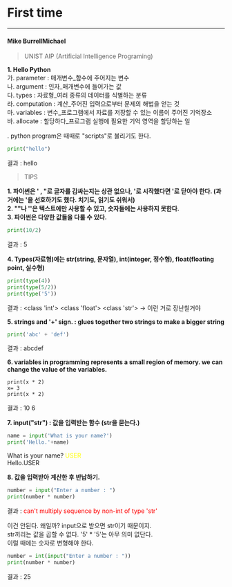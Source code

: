 First time
=================
***************

#### Mike BurrellMichael
>UNIST AIP (Artificial Intelligence Programing) 

**1. Hello Python**    
가. parameter : 매개변수_함수에 주어지는 변수   
나. argument : 인자_매개변수에 들어가는 값       
다. types : 자료형_여러 종류의 데이터를 식별하는 분류   
라. computation : 계산_주어진 입력으로부터 문제의 해법을 얻는 것    
마. variables : 변수_프로그램에서 자료를 저장할 수 있는 이름이 주어진 기억장소    
바. allocate : 할당하다_프로그램 실행에 필요한 기억 영역을 할당하는 일  

. python program은 때때로 "scripts"로 불리기도 한다.

~~~ Python
print("hello")
~~~
결과 : hello

>TIPS

**1. 파이썬은 ' , "로 글자를 감싸는지는 상관 없으나, '로 시작했다면 '로 닫아야 한다. (과거에는 '을 선호하기도 했다. 치기도, 읽기도 쉬워서)**   
**2. ""나 ''은 텍스트에만 사용할 수 있고, 숫자들에는 사용하지 못한다.**  
**3. 파이썬은 다양한 값들을 다룰 수 있다.**  

~~~ Python
print(10/2)
~~~
결과 : 5
  
  
  
**4. Types(자료형)에는 str(string, 문자열), int(integer, 정수형), float(floating point, 실수형)** 

~~~ Python
print(type(4))
print(type(5/2))
print(type('5'))
~~~
결과 : <class 'int'>
<class 'float'>
<class 'str'> -> 이런 거로 장난칠거야
  
  
   
**5. strings and '+' sign. : glues together two strings to make a bigger string**

~~~ Python
print('abc' + 'def')
~~~
결과 : abcdef
  
  
  
**6. variables in programming represents a small region of memory. we can change the value of the variables.**

~~~Pythonx= 5
print(x * 2)
x= 3
print(x * 2)
~~~
결과 : 10
6
  
  
  
**7. input("str") : 값을 입력받는 함수 (str을 묻는다.)**

~~~Python
name = input('What is your name?')
print('Hello.'+name)
~~~
What is your name? <span style="color:yellow">USER</span>   
Hello.USER  
  
  
  
**8. 값을 입력받아 계산한 후 반납하기.**

~~~Python
number = input("Enter a number : ")
print(number * number)
~~~
결과 : <span style="color:red">can't multiply sequence by non-int of type 'str'</span>   

이건 안된다. 왜일까? input으로 받으면 str이기 때문이지.  
str끼리는 값을 곱할 수 없다. '5' * '5'는 아무 의미 없단다.  
이럴 때에는 숫자로 변형해야 한다.

~~~Python
number = int(input("Enter a number : "))
print(number * number)
~~~
결과 : 25
